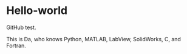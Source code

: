# Hello-world
GitHub test.

This is Da, who knows Python, MATLAB, LabView, SolidWorks, C, and Fortran. 
